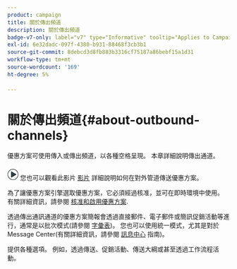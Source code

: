 ```yaml
---
product: campaign
title: 關於傳出頻道
description: 關於傳出頻道
badge-v7-only: label="v7" type="Informative" tooltip="Applies to Campaign Classic v7 only"
exl-id: 6e32dadc-097f-4380-b931-88468f3cb3b1
source-git-commit: 8debcd3d8fb883b3316cf75187a86bebf15a1d31
workflow-type: tm+mt
source-wordcount: '169'
ht-degree: 5%

---
```


# 關於傳出頻道{#about-outbound-channels}



優惠方案可使用傳入或傳出頻道，以各種空格呈現。 本章詳細說明傳出通道。

![](assets/do-not-localize/how-to-video.png) 您也可以觀看此影片 [影片](https://helpx.adobe.com/campaign/classic/how-to/deliver-an-offer-on-outbound-channel-in-acv6.html?playlist=/ccx/v1/collection/product/campaign/classic/segment/digital-marketers/explevel/intermediate/applaunch/get-started/collection.ccx.js&amp;ref=helpx.adobe.com) 詳細說明如何在對外管道傳送優惠方案。

為了讓優惠方案引擎選取優惠方案，它必須經過核准，並可在即時環境中使用。 有關詳細資訊，請參閱 [核准和啟用優惠方案](../../interaction/using/approving-and-activating-an-offer.md).

透過傳出通訊通道的優惠方案簡報會透過直接郵件、電子郵件或簡訊促銷活動等進行，通常是以批次模式(請參閱 [字彙表](../../interaction/using/i-glossary.md))。 您也可以使用統一模式，尤其是對於Message Center(有關詳細資訊，請參閱 [訊息中心](../../message-center/using/about-transactional-messaging.md) 指南)。

提供各種選項。 例如，透過傳送、促銷活動、傳送大綱或甚至透過工作流程活動。
